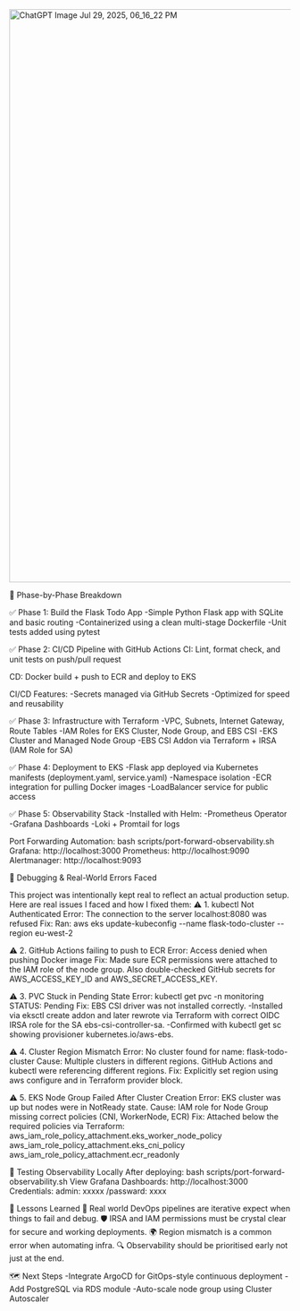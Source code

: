 

<img width="1536" height="1024" alt="ChatGPT Image Jul 29, 2025, 06_16_22 PM" src="https://github.com/user-attachments/assets/a6eddca6-cf05-4cf5-9f70-4c0095dae2b8" />


🧱 Phase-by-Phase Breakdown


✅ Phase 1: Build the Flask Todo App
-Simple Python Flask app with SQLite and basic routing
-Containerized using a clean multi-stage Dockerfile
-Unit tests added using pytest

✅ Phase 2: CI/CD Pipeline with GitHub Actions
CI: Lint, format check, and unit tests on push/pull request

CD: Docker build + push to ECR and deploy to EKS

CI/CD Features:
-Secrets managed via GitHub Secrets
-Optimized for speed and reusability

✅ Phase 3: Infrastructure with Terraform
-VPC, Subnets, Internet Gateway, Route Tables
-IAM Roles for EKS Cluster, Node Group, and EBS CSI
-EKS Cluster and Managed Node Group
-EBS CSI Addon via Terraform + IRSA (IAM Role for SA)

✅ Phase 4: Deployment to EKS
-Flask app deployed via Kubernetes manifests (deployment.yaml, service.yaml)
-Namespace isolation
-ECR integration for pulling Docker images
-LoadBalancer service for public access

✅ Phase 5: Observability Stack
-Installed with Helm:
-Prometheus Operator
-Grafana Dashboards
-Loki + Promtail for logs

Port Forwarding Automation:
bash scripts/port-forward-observability.sh
Grafana: http://localhost:3000
Prometheus: http://localhost:9090
Alertmanager: http://localhost:9093


🐞 Debugging & Real-World Errors Faced
 
 This project was intentionally kept real to reflect an actual production setup. Here are real issues I faced and how I fixed them:
⚠️ 1. kubectl Not Authenticated
Error: The connection to the server localhost:8080 was refused
Fix: Ran: aws eks update-kubeconfig --name flask-todo-cluster --region eu-west-2

⚠️ 2. GitHub Actions failing to push to ECR
Error: Access denied when pushing Docker image
Fix: Made sure ECR permissions were attached to the IAM role of the node group. Also double-checked GitHub secrets for AWS_ACCESS_KEY_ID and AWS_SECRET_ACCESS_KEY.

⚠️ 3. PVC Stuck in Pending State
Error:
kubectl get pvc -n monitoring
STATUS: Pending
Fix:
EBS CSI driver was not installed correctly.
-Installed via eksctl create addon and later rewrote via Terraform with correct OIDC IRSA role for the SA ebs-csi-controller-sa.
-Confirmed with kubectl get sc showing provisioner kubernetes.io/aws-ebs.


⚠️ 4. Cluster Region Mismatch
Error: No cluster found for name: flask-todo-cluster
Cause: Multiple clusters in different regions. GitHub Actions and kubectl were referencing different regions.
Fix: Explicitly set region using aws configure and in Terraform provider block.

⚠️ 5. EKS Node Group Failed After Cluster Creation
Error: EKS cluster was up but nodes were in NotReady state.
Cause: IAM role for Node Group missing correct policies (CNI, WorkerNode, ECR)
Fix: Attached below the required policies via Terraform:
aws_iam_role_policy_attachment.eks_worker_node_policy
aws_iam_role_policy_attachment.eks_cni_policy
aws_iam_role_policy_attachment.ecr_readonly


🧪 Testing Observability Locally
After deploying:
bash scripts/port-forward-observability.sh
View Grafana Dashboards: http://localhost:3000
Credentials: admin: xxxxx /passward: xxxx


🧠 Lessons Learned
🔁 Real world DevOps pipelines are iterative expect when things to fail and debug.
🛡️ IRSA and IAM permissions must be crystal clear for secure and working deployments.
🌍 Region mismatch is a common error when automating infra.
🔍 Observability should be prioritised early  not just at the end.

🗺️ Next Steps
-Integrate ArgoCD for GitOps-style continuous deployment
-Add PostgreSQL via RDS module
-Auto-scale node group using Cluster Autoscaler
